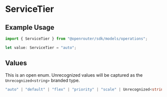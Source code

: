 # ServiceTier

## Example Usage

```typescript
import { ServiceTier } from "@openrouter/sdk/models/operations";

let value: ServiceTier = "auto";
```

## Values

This is an open enum. Unrecognized values will be captured as the `Unrecognized<string>` branded type.

```typescript
"auto" | "default" | "flex" | "priority" | "scale" | Unrecognized<string>
```